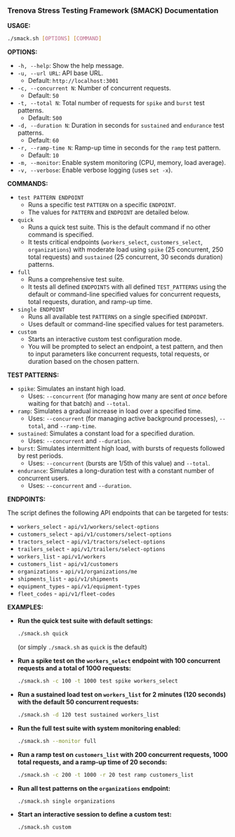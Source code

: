 ### Trenova Stress Testing Framework (SMACK) Documentation

**USAGE:**

```bash
./smack.sh [OPTIONS] [COMMAND]
```

**OPTIONS:**

* `-h, --help`: Show the help message.
* `-u, --url URL`: API base URL.
  * Default: `http://localhost:3001`
* `-c, --concurrent N`: Number of concurrent requests.
  * Default: `50`
* `-t, --total N`: Total number of requests for `spike` and `burst` test patterns.
  * Default: `500`
* `-d, --duration N`: Duration in seconds for `sustained` and `endurance` test patterns.
  * Default: `60`
* `-r, --ramp-time N`: Ramp-up time in seconds for the `ramp` test pattern.
  * Default: `10`
* `-m, --monitor`: Enable system monitoring (CPU, memory, load average).
* `-v, --verbose`: Enable verbose logging (uses `set -x`).

**COMMANDS:**

* `test PATTERN ENDPOINT`
  * Runs a specific test `PATTERN` on a specific `ENDPOINT`.
  * The values for `PATTERN` and `ENDPOINT` are detailed below.
* `quick`
  * Runs a quick test suite. This is the default command if no other command is specified.
  * It tests critical endpoints (`workers_select`, `customers_select`, `organizations`) with moderate load using `spike` (25 concurrent, 250 total requests) and `sustained` (25 concurrent, 30 seconds duration) patterns.
* `full`
  * Runs a comprehensive test suite.
  * It tests all defined `ENDPOINTS` with all defined `TEST_PATTERNS` using the default or command-line specified values for concurrent requests, total requests, duration, and ramp-up time.
* `single ENDPOINT`
  * Runs all available test `PATTERNS` on a single specified `ENDPOINT`.
  * Uses default or command-line specified values for test parameters.
* `custom`
  * Starts an interactive custom test configuration mode.
  * You will be prompted to select an endpoint, a test pattern, and then to input parameters like concurrent requests, total requests, or duration based on the chosen pattern.

**TEST PATTERNS:**

* `spike`: Simulates an instant high load.
  * Uses: `--concurrent` (for managing how many are sent *at once* before waiting for that batch) and `--total`.
* `ramp`: Simulates a gradual increase in load over a specified time.
  * Uses: `--concurrent` (for managing active background processes), `--total`, and `--ramp-time`.
* `sustained`: Simulates a constant load for a specified duration.
  * Uses: `--concurrent` and `--duration`.
* `burst`: Simulates intermittent high load, with bursts of requests followed by rest periods.
  * Uses: `--concurrent` (bursts are 1/5th of this value) and `--total`.
* `endurance`: Simulates a long-duration test with a constant number of concurrent users.
  * Uses: `--concurrent` and `--duration`.

**ENDPOINTS:**

The script defines the following API endpoints that can be targeted for tests:

* `workers_select` - `api/v1/workers/select-options`
* `customers_select` - `api/v1/customers/select-options`
* `tractors_select` - `api/v1/tractors/select-options`
* `trailers_select` - `api/v1/trailers/select-options`
* `workers_list` - `api/v1/workers`
* `customers_list` - `api/v1/customers`
* `organizations` - `api/v1/organizations/me`
* `shipments_list` - `api/v1/shipments`
* `equipment_types` - `api/v1/equipment-types`
* `fleet_codes` - `api/v1/fleet-codes`

**EXAMPLES:**

* **Run the quick test suite with default settings:**

    ```bash
    ./smack.sh quick
    ```

    (or simply `./smack.sh` as `quick` is the default)

* **Run a spike test on the `workers_select` endpoint with 100 concurrent requests and a total of 1000 requests:**

    ```bash
    ./smack.sh -c 100 -t 1000 test spike workers_select
    ```

* **Run a sustained load test on `workers_list` for 2 minutes (120 seconds) with the default 50 concurrent requests:**

    ```bash
    ./smack.sh -d 120 test sustained workers_list
    ```

* **Run the full test suite with system monitoring enabled:**

    ```bash
    ./smack.sh --monitor full
    ```

* **Run a ramp test on `customers_list` with 200 concurrent requests, 1000 total requests, and a ramp-up time of 20 seconds:**

    ```bash
    ./smack.sh -c 200 -t 1000 -r 20 test ramp customers_list
    ```

* **Run all test patterns on the `organizations` endpoint:**

    ```bash
    ./smack.sh single organizations
    ```

* **Start an interactive session to define a custom test:**

    ```bash
    ./smack.sh custom
    ```
